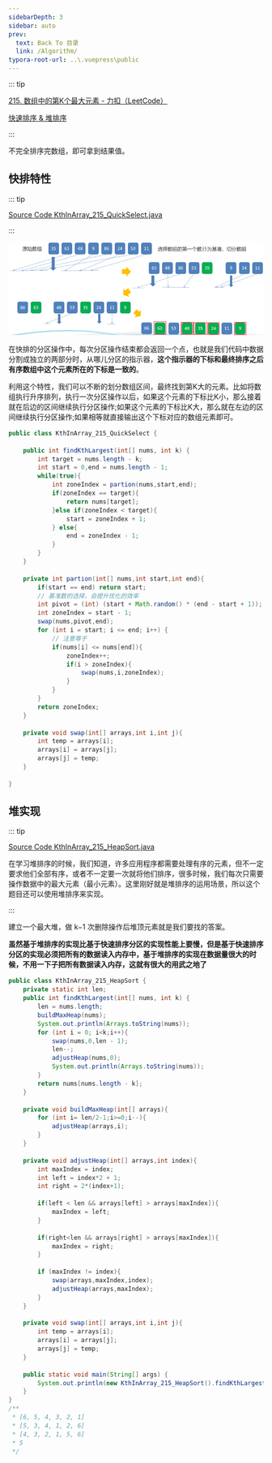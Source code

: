 ```yaml
---
sidebarDepth: 3
sidebar: auto
prev:
  text: Back To 目录
  link: /Algorithm/
typora-root-url: ..\.vuepress\public
---
```






::: tip

[215. 数组中的第K个最大元素 - 力扣（LeetCode）](https://leetcode.cn/problems/kth-largest-element-in-an-array/)

[快速排序 & 堆排序](https://q10viking.github.io/Algorithm/%E5%8D%81%E5%A4%A7%E6%8E%92%E5%BA%8F%E7%AE%97%E6%B3%95.html)

:::



不完全排序完数组，即可拿到结果值。

## 快排特性

::: tip

[Source Code KthInArray_215_QuickSelect.java](https://github.com/Q10Viking/learncode/blob/main/algorithm/src/main/java/org/hzz/array/KthInArray_215_QuickSelect.java)

:::

![image-20220815215106531](/images/algorithm/image-20220815215106531.png)

在快排的分区操作中，每次分区操作结束都会返回一个点，也就是我们代码中数据分割成独立的两部分时，从哪儿分区的指示器，**这个指示器的下标和最终排序之后有序数组中这个元素所在的下标是一致的**。

利用这个特性，我们可以不断的划分数组区间，最终找到第K大的元素。比如将数组执行升序排列，执行一次分区操作以后，如果这个元素的下标比K小，那么接着就在后边的区间继续执行分区操作;如果这个元素的下标比K大，那么就在左边的区间继续执行分区操作;如果相等就直接输出这个下标对应的数组元素即可。

```java
public class KthInArray_215_QuickSelect {

    public int findKthLargest(int[] nums, int k) {
        int target = nums.length - k;
        int start = 0,end = nums.length - 1;
        while(true){
            int zoneIndex = partion(nums,start,end);
            if(zoneIndex == target){
                return nums[target];
            }else if(zoneIndex < target){
                start = zoneIndex + 1;
            } else{
                end = zoneIndex - 1;
            }
        }
    }

    private int partion(int[] nums,int start,int end){
        if(start == end) return start;
        // 基准数的选择，会提升优化的效率
        int pivot = (int) (start + Math.random() * (end - start + 1));
        int zoneIndex = start - 1;
        swap(nums,pivot,end);
        for (int i = start; i <= end; i++) {
            // 注意等于
            if(nums[i] <= nums[end]){
                zoneIndex++;
                if(i > zoneIndex){
                    swap(nums,i,zoneIndex);
                }
            }
        }
        return zoneIndex;
    }

    private void swap(int[] arrays,int i,int j){
        int temp = arrays[i];
        arrays[i] = arrays[j];
        arrays[j] = temp;
    }

}
```



## 堆实现

::: tip

[Source Code KthInArray_215_HeapSort.java](https://github.com/Q10Viking/learncode/blob/main/algorithm/src/main/java/org/hzz/array/KthInArray_215_HeapSort.java)

在学习堆排序的时候，我们知道，许多应用程序都需要处理有序的元素，但不一定要求他们全部有序，或者不一定要一次就将他们排序，很多时候，我们每次只需要操作数据中的最大元素（最小元素）。这里刚好就是堆排序的运用场景，所以这个题目还可以使用堆排序来实现。

:::

建立一个最大堆，做 k−1 次删除操作后堆顶元素就是我们要找的答案。

**虽然基于堆排序的实现比基于快速排序分区的实现性能上要慢，但是基于快速排序分区的实现必须把所有的数据读入内存中，基于堆排序的实现在数据量很大的时候，不用一下子把所有数据读入内存，这就有很大的用武之地了**

```java
public class KthInArray_215_HeapSort {
    private static int len;
    public int findKthLargest(int[] nums, int k) {
        len = nums.length;
        buildMaxHeap(nums);
        System.out.println(Arrays.toString(nums));
        for (int i = 0; i<k;i++){
            swap(nums,0,len - 1);
            len--;
            adjustHeap(nums,0);
            System.out.println(Arrays.toString(nums));
        }
        return nums[nums.length - k];
    }

    private void buildMaxHeap(int[] arrays){
        for (int i= len/2-1;i>=0;i--){
            adjustHeap(arrays,i);
        }
    }

    private void adjustHeap(int[] arrays,int index){
        int maxIndex = index;
        int left = index*2 + 1;
        int right = 2*(index+1);

        if(left < len && arrays[left] > arrays[maxIndex]){
            maxIndex = left;
        }

        if(right<len && arrays[right] > arrays[maxIndex]){
            maxIndex = right;
        }

        if (maxIndex != index){
            swap(arrays,maxIndex,index);
            adjustHeap(arrays,maxIndex);
        }
    }

    private void swap(int[] arrays,int i,int j){
        int temp = arrays[i];
        arrays[i] = arrays[j];
        arrays[j] = temp;
    }

    public static void main(String[] args) {
        System.out.println(new KthInArray_215_HeapSort().findKthLargest(new int[]{3, 2, 1, 5, 6, 4}, 2));
    }
}
/**
 * [6, 5, 4, 3, 2, 1]
 * [5, 3, 4, 1, 2, 6]
 * [4, 3, 2, 1, 5, 6]
 * 5
 */
```

